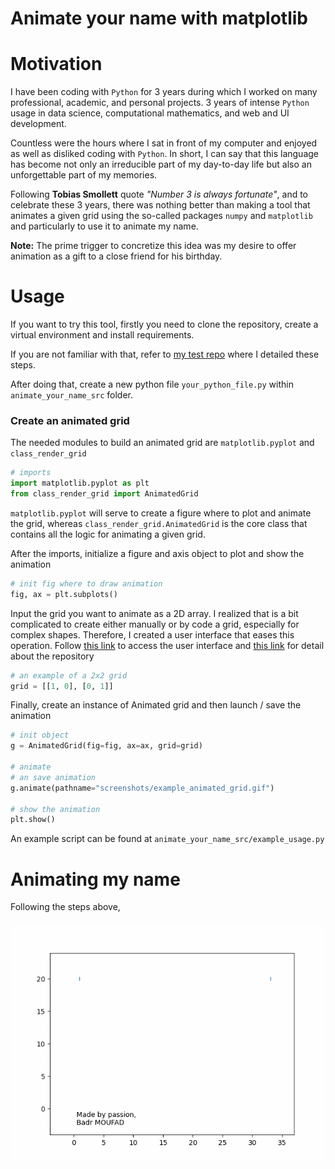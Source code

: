 # Animate your name with matplotlib

# Motivation

I have been coding with `Python` for 3 years during which I worked on many professional, academic, and personal projects. 3 years of intense `Python` usage in data science, computational mathematics, and web and UI development.

Countless were the hours where I sat in front of my computer and enjoyed as well as disliked coding with `Python`. In short, I can say that this language has become not only an irreducible part of my day-to-day life but also an unforgettable part of my memories.

Following **Tobias Smollett** quote *"Number 3 is always fortunate"*, and to celebrate these 3 years, there was nothing better than making a tool that animates a given grid using the so-called packages `numpy` and `matplotlib` and particularly to use it to animate my name.


**Note:** The prime trigger to concretize this idea was my desire to offer animation as a gift to a close friend for his birthday.



# Usage

If you want to try this tool, firstly you need to clone the repository, create a virtual environment and install requirements. 

If you are not familiar with that, refer to [my test repo](https://github.com/Badr-MOUFAD/test-python-repo) where I detailed these steps.

After doing that, create a new python file `your_python_file.py` within `animate_your_name_src` folder.

### Create an animated grid

The needed modules to build an animated grid are `matplotlib.pyplot` and `class_render_grid`
```python
# imports
import matplotlib.pyplot as plt
from class_render_grid import AnimatedGrid
```

`matplotlib.pyplot` will serve to create a figure where to plot and animate the grid, whereas `class_render_grid.AnimatedGrid` is the core class that contains all the logic for animating a given grid.


After the imports, initialize a figure and axis object to plot and show the animation
```python
# init fig where to draw animation
fig, ax = plt.subplots()
```


Input the grid you want to animate as a 2D array.
I realized that is a bit complicated to create either manually or by code a grid, especially for complex shapes. Therefore, I created a user interface that eases this operation. Follow [this link](https://animate-your-name-dashboard.vercel.app/) to access the user interface and [this link](https://github.com/Badr-MOUFAD/animate-your-name-dashboard) for detail about the repository
```python
# an example of a 2x2 grid
grid = [[1, 0], [0, 1]]
```

Finally, create an instance of Animated grid and then launch / save the animation
```python
# init object
g = AnimatedGrid(fig=fig, ax=ax, grid=grid)

# animate
# an save animation
g.animate(pathname="screenshots/example_animated_grid.gif")

# show the animation
plt.show()
```

An example script can be found at `animate_your_name_src/example_usage.py`


# Animating my name

Following the steps above, 

<div style="display: flex; justify-content: center; margin-top: 20px">
    <img src="screenshots/animated_badr_moufad_modif.gif" />
</div>
